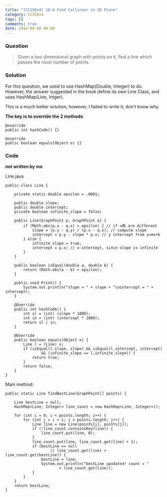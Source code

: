 ```yaml
---
title: "[CC150v4] 10.6 Find Collinear in 2D Plane"
category: CC150v4
tags: []
comments: true
date: 2014-09-08 00:00
---
```



### Question

> Given a two dimensional graph with points on it, find a line which passes the most number of points.

### Solution

For this question, we used to use HashMap(Double, Integer) to do. However, the answer suggested in the book define its own Line Class, and uses HashMap(Line, Intger).

This is a much better solution, however, I failed to write it, don't know why.

**The key is to override the 2 methods**:

    @override
    public int hashCode() {}

    @override
    public boolean equals(Object o) {}

### Code

**not written by me**

Line.java

    public class Line {

    	private static double epsilon = .0001;

    	public double slope;
    	public double intercept;
    	private boolean infinite_slope = false;

    	public Line(GraphPoint p, GraphPoint q) {
    		if (Math.abs(p.x - q.x) > epsilon) { // if x痴 are different
    			slope = (p.y - q.y) / (p.x - q.x); // compute slope
    			intercept = p.y - slope * p.x; // y intercept from y=mx+b
    		} else {
    			infinite_slope = true;
    			intercept = p.x; // x-intercept, since slope is infinite
    		}
    	}

    	public boolean isEqual(double a, double b) {
    		return (Math.abs(a - b) < epsilon);
    	}

    	public void Print() {
    		System.out.println("slope = " + slope + "\nintercept = " + intercept);
    	}

    	@Override
    	public int hashCode() {
    		int sl = (int) (slope * 1000);
    		int in = (int) (intercept * 1000);
    		return sl | in;
    	}

    	@Override
    	public boolean equals(Object o) {
    		Line l = (Line) o;
    		if (isEqual(l.slope, slope) && isEqual(l.intercept, intercept)
    				&& (infinite_slope == l.infinite_slope)) {
    			return true;
    		}
    		return false;
    	}
    }

Main method:

    public static Line findBestLine(GraphPoint[] points) {

    	Line bestLine = null;
    	HashMap<Line, Integer> line_count = new HashMap<Line, Integer>();

    	for (int i = 0; i < points.length; i++) {
    		for (int j = i + 1; j < points.length; j++) {
    			Line line = new Line(points[i], points[j]);
    			if (!line_count.containsKey(line)) {
    				line_count.put(line, 0);
    			}
    			line_count.put(line, line_count.get(line) + 1);
    			if (bestLine == null
    					|| line_count.get(line) > line_count.get(bestLine)) {
    				bestLine = line;
    				System.out.println("bestLine upodated! count = "
    						+ line_count.get(line));
    			}
    		}
    	}
    	return bestLine;
    }
